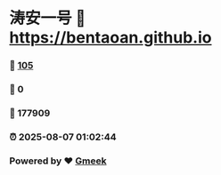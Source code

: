 # 涛安一号 :link: https://bentaoan.github.io 
### :page_facing_up: [105](https://bentaoan.github.io/tag.html) 
### :speech_balloon: 0 
### :hibiscus: 177909 
### :alarm_clock: 2025-08-07 01:02:44 
### Powered by :heart: [Gmeek](https://github.com/Meekdai/Gmeek)
